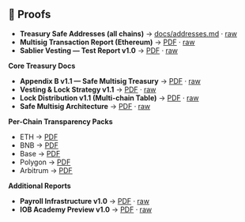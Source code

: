 ## 📂 Proofs

- **Treasury Safe Addresses (all chains)** → [docs/addresses.md](https://github.com/iobeatss/treasury/blob/main/docs/addresses.md) · [raw](https://raw.githubusercontent.com/iobeatss/treasury/main/docs/addresses.md)
- **Multisig Transaction Report (Ethereum)** → [PDF](https://github.com/iobeatss/treasury/blob/main/docs/proofs/2025-10-01_Multisig_Transaction_Report.pdf) · [raw](https://raw.githubusercontent.com/iobeatss/treasury/main/docs/proofs/2025-10-01_Multisig_Transaction_Report.pdf)
- **Sablier Vesting — Test Report v1.0** → [PDF](https://github.com/iobeatss/treasury/blob/main/docs/proofs/IOB_Sablier_Report_v1.0.pdf) · [raw](https://raw.githubusercontent.com/iobeatss/treasury/main/docs/proofs/IOB_Sablier_Report_v1.0.pdf)

**Core Treasury Docs**
- **Appendix B v1.1 — Safe Multisig Treasury** → [PDF](https://github.com/iobeatss/treasury/blob/main/docs/IOB_Treasury_AppendixB_v1.1.pdf) · [raw](https://raw.githubusercontent.com/iobeatss/treasury/main/docs/IOB_Treasury_AppendixB_v1.1.pdf)
- **Vesting & Lock Strategy v1.1** → [PDF](https://github.com/iobeatss/treasury/blob/main/docs/IOB_Vesting_Lock_Strategy_v1.1.pdf) · [raw](https://raw.githubusercontent.com/iobeatss/treasury/main/docs/IOB_Vesting_Lock_Strategy_v1.1.pdf)
- **Lock Distribution v1.1 (Multi-chain Table)** → [PDF](https://github.com/iobeatss/treasury/blob/main/docs/IOB_Treasury_Lock_Distribution_v1.1.pdf) · [raw](https://raw.githubusercontent.com/iobeatss/treasury/main/docs/IOB_Treasury_Lock_Distribution_v1.1.pdf)
- **Safe Multisig Architecture** → [PDF](https://github.com/iobeatss/treasury/blob/main/docs/IOB_Safe_Multisig_Architecture.pdf) · [raw](https://raw.githubusercontent.com/iobeatss/treasury/main/docs/IOB_Safe_Multisig_Architecture.pdf)

**Per-Chain Transparency Packs**
- ETH → [PDF](https://github.com/iobeatss/treasury/blob/main/docs/transparency/IOB_Treasury_Transparency_ETH_v1.0.pdf)
- BNB → [PDF](https://github.com/iobeatss/treasury/blob/main/docs/transparency/IOB_Treasury_Transparency_BNB_v1.0.pdf)
- Base → [PDF](https://github.com/iobeatss/treasury/blob/main/docs/transparency/IOB_Treasury_Transparency_Base_v1.0.pdf)
- Polygon → [PDF](https://github.com/iobeatss/treasury/blob/main/docs/transparency/IOB_Treasury_Transparency_Polygon_v1.0.pdf)
- Arbitrum → [PDF](https://github.com/iobeatss/treasury/blob/main/docs/transparency/IOB_Treasury_Transparency_Arbitrum_v1.0.pdf)

**Additional Reports**
- **Payroll Infrastructure v1.0** → [PDF](https://github.com/iobeatss/treasury/blob/main/docs/IOB_Payroll_Infrastructure_v1.0.pdf) · [raw](https://raw.githubusercontent.com/iobeatss/treasury/main/docs/IOB_Payroll_Infrastructure_v1.0.pdf)
- **IOB Academy Preview v1.0** → [PDF](https://github.com/iobeatss/treasury/blob/main/docs/IOB_Academy_Preview_v1.0.pdf) · [raw](https://raw.githubusercontent.com/iobeatss/treasury/main/docs/IOB_Academy_Preview_v1.0.pdf)
